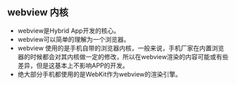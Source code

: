 ## webview 内核
- webview是Hybrid App开发的核心。
- webview可以简单的理解为一个浏览器。
- webview 使用的是手机自带的浏览器内核，一般来说，手机厂家在内置浏览器的时候都会对其内核做一定的修改，所以在webview渲染的内容可能或有些差异，但是这基本上不影响APP的开发。
- 绝大部分手机都使用的是WebKit作为webview的渲染引擎。